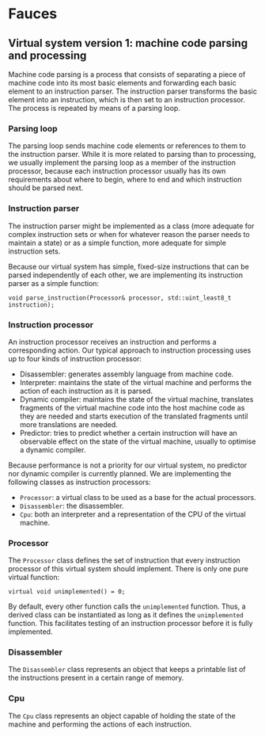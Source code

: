 # Fauces

## Virtual system version 1: machine code parsing and processing

Machine code parsing is a process that consists of separating a piece of machine
code into its most basic elements and forwarding each basic element to an
instruction parser. The instruction parser transforms the basic element into an
instruction, which is then set to an instruction processor. The process is
repeated by means of a parsing loop.

### Parsing loop

The parsing loop sends machine code elements or references to them to the
instruction parser. While it is more related to parsing than to processing, we
usually implement the parsing loop as a member of the instruction processor,
because each instruction processor usually has its own requirements about where
to begin, where to end and which instruction should be parsed next.

### Instruction parser

The instruction parser might be implemented as a class (more adequate for
complex instruction sets or when for whatever reason the parser needs to
maintain a state) or as a simple function, more adequate for simple instruction
sets.

Because our virtual system has simple, fixed-size instructions that can be
parsed independently of each other, we are implementing its instruction parser
as a simple function:

`void parse_instruction(Processor& processor, std::uint_least8_t instruction);`

### Instruction processor

An instruction processor receives an instruction and performs a corresponding
action. Our typical approach to instruction processing uses up to four kinds of
instruction processor:

* Disassembler: generates assembly language from machine code.
* Interpreter: maintains the state of the virtual machine and performs the
action of each instruction as it is parsed.
* Dynamic compiler: maintains the state of the virtual machine, translates
fragments of the virtual machine code into the host machine code as they are
needed and starts execution of the translated fragments until more translations
are needed.
* Predictor: tries to predict whether a certain instruction will have an
observable effect on the state of the virtual machine, usually to optimise a
dynamic compiler.

Because performance is not a priority for our virtual system, no predictor nor
dynamic compiler is currently planned. We are implementing the following
classes as instruction processors:

* `Processor`: a virtual class to be used as a base for the actual processors.
* `Disassembler`: the disassembler.
* `Cpu`: both an interpreter and a representation of the CPU of the virtual
machine.

### Processor

The `Processor` class defines the set of instruction that every instruction
processor of this virtual system should  implement. There is only one pure
virtual function: 

`virtual void unimplemented() = 0;`

By default, every other function calls the `unimplemented` function. Thus, a
derived class can be instantiated as long as it defines the `unimplemented`
function. This facilitates testing of an instruction processor before it is
fully implemented.

### Disassembler

The `Disassembler` class represents an object that keeps a printable list of the
instructions present in a certain range of memory.

### Cpu

The `Cpu` class represents an object capable of holding the state of the machine
and performing the actions of each instruction.

